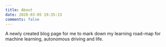```yaml
---
title: About
date: 2020-03-05 19:35:13
comments: false
---
```


A newly created blog page for me to mark down my learning road-map for machine learning, autonomous driving and life.
